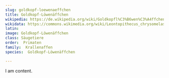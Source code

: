 ```yaml
---
slug: goldkopf-loewenaeffchen
title: Goldkopf-Löwenäffchen
wikipedia: https://de.wikipedia.org/wiki/Goldkopfl%C3%B6wen%C3%A4ffchen
wikidata: https://commons.wikimedia.org/wiki/Leontopithecus_chrysomelas 
latin:
image: Goldkopf-Löwenäffchen
class: Säugetiere
order:  Primaten
family:  Krallenaffen
species:  Goldkopf-Löwenäffchen

---
```


I am content.
